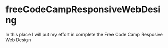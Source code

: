 # freeCodeCampResponsiveWebDesing
In this place I will put my effort in complete the Free Code Camp Resposive Web Design
